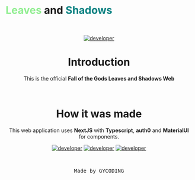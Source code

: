 <h1><span style="color: lightgreen;">Leaves</span> and <span style="color: teal;">Shadows</span></h1>
<br>

<center>

[![developer](https://img.shields.io/badge/developed-GYCoding-purple?style=for-the-badge)](https://gycoding.com)


# Introduction

This is the official **Fall of the Gods Leaves and Shadows Web**

<br>

# How it was made

This web application uses **NextJS** with **Typescript**, **auth0** and **MaterialUI** for components.



[![developer](https://img.shields.io/badge/Typescript-v5.4.5-blue?style=for-the-badge)](https://www.typescriptlang.org/)
[![developer](https://img.shields.io/badge/MaterialUI-STYLES-purple?style=for-the-badge)](https://www.typescriptlang.org/)
[![developer](https://img.shields.io/badge/NextJS-v14-green?style=for-the-badge)](https://www.typescriptlang.org/)


<br>

<pre>Made by GYCODING</pre>

</center>
